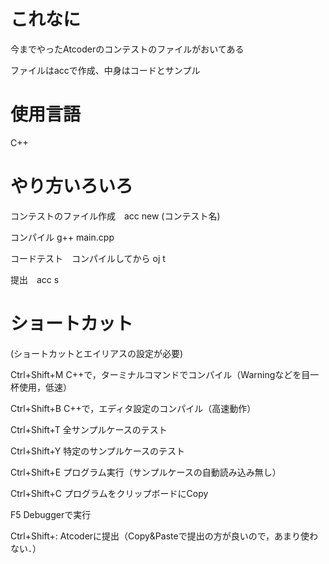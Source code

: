 # これなに
今までやったAtcoderのコンテストのファイルがおいてある

ファイルはaccで作成、中身はコードとサンプル

# 使用言語
C++

# やり方いろいろ
コンテストのファイル作成　acc new (コンテスト名)

コンパイル g++ main.cpp

コードテスト　コンパイルしてから oj t

提出　acc s

# ショートカット
(ショートカットとエイリアスの設定が必要)

Ctrl+Shift+M
C++で，ターミナルコマンドでコンパイル（Warningなどを目一杯使用，低速）

Ctrl+Shift+B
C++で，エディタ設定のコンパイル（高速動作）

Ctrl+Shift+T
全サンプルケースのテスト

Ctrl+Shift+Y
特定のサンプルケースのテスト

Ctrl+Shift+E
プログラム実行（サンプルケースの自動読み込み無し）

Ctrl+Shift+C
プログラムをクリップボードにCopy

F5
Debuggerで実行

Ctrl+Shift+:
Atcoderに提出（Copy&Pasteで提出の方が良いので，あまり使わない．）

